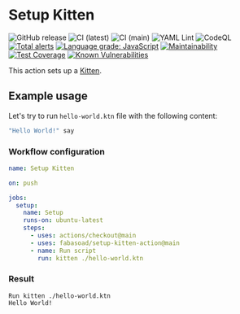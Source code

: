 # Setup Kitten

![GitHub release](https://img.shields.io/github/v/release/fabasoad/setup-kitten-action?include_prereleases) ![CI (latest)](https://github.com/fabasoad/setup-kitten-action/workflows/CI%20(latest)/badge.svg) ![CI (main)](https://github.com/fabasoad/setup-kitten-action/workflows/CI%20(main)/badge.svg) ![YAML Lint](https://github.com/fabasoad/setup-kitten-action/workflows/YAML%20Lint/badge.svg) ![CodeQL](https://github.com/fabasoad/setup-kitten-action/workflows/CodeQL/badge.svg) [![Total alerts](https://img.shields.io/lgtm/alerts/g/fabasoad/setup-kitten-action.svg?logo=lgtm&logoWidth=18)](https://lgtm.com/projects/g/fabasoad/setup-kitten-action/alerts/) [![Language grade: JavaScript](https://img.shields.io/lgtm/grade/javascript/g/fabasoad/setup-kitten-action.svg?logo=lgtm&logoWidth=18)](https://lgtm.com/projects/g/fabasoad/setup-kitten-action/context:javascript) [![Maintainability](https://api.codeclimate.com/v1/badges/62d48a0187e92fd63238/maintainability)](https://codeclimate.com/github/fabasoad/setup-kitten-action/maintainability) [![Test Coverage](https://api.codeclimate.com/v1/badges/62d48a0187e92fd63238/test_coverage)](https://codeclimate.com/github/fabasoad/setup-kitten-action/test_coverage) [![Known Vulnerabilities](https://snyk.io/test/github/fabasoad/setup-kitten-action/badge.svg?targetFile=package.json)](https://snyk.io/test/github/fabasoad/setup-kitten-action?targetFile=package.json)

This action sets up a [Kitten](http://kittenlang.org/).

## Example usage

Let's try to run `hello-world.ktn` file with the following content:

```haskell
"Hello World!" say
```

### Workflow configuration

```yaml
name: Setup Kitten

on: push

jobs:
  setup:
    name: Setup
    runs-on: ubuntu-latest
    steps:
      - uses: actions/checkout@main
      - uses: fabasoad/setup-kitten-action@main
      - name: Run script
        run: kitten ./hello-world.ktn
```

### Result

```shell
Run kitten ./hello-world.ktn
Hello World!
```
